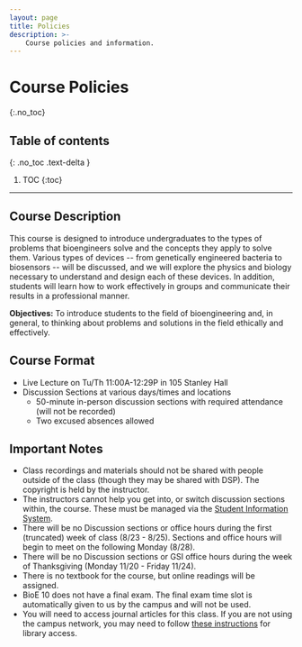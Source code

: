 ```yaml
---
layout: page
title: Policies
description: >-
    Course policies and information.
---
```


# Course Policies
{:.no_toc}

## Table of contents
{: .no_toc .text-delta }

1. TOC
{:toc}

---

## Course Description

This course is designed to introduce undergraduates to the types of problems that bioengineers solve and the concepts they apply to solve them. Various types of devices -- from genetically engineered bacteria to biosensors -- will be discussed, and we will explore the physics and biology necessary to understand and design each of these devices. In addition, students will learn how to work effectively in groups and communicate their results in a professional manner.

**Objectives:** To introduce students to the field of bioengineering and, in general, to thinking about problems and solutions in the field ethically and effectively.

## Course Format

- Live Lecture on Tu/Th 11:00A-12:29P in 105 Stanley Hall
- Discussion Sections at various days/times and locations
    - 50-minute in-person discussion sections with required attendance (will not be recorded)
    - Two excused absences allowed

## Important Notes

- Class recordings and materials should not be shared with people outside of the class (though
they may be shared with DSP). The copyright is held by the instructor.
- The instructors cannot help you get into, or switch discussion sections within, the course. These
must be managed via the [Student Information System](https://sis.berkeley.edu/help/enrollment-faq/switching-related-sections).
- There will be no Discussion sections or office hours during the first (truncated) week of class
(8/23 - 8/25). Sections and office hours will begin to meet on the following Monday (8/28).
- There will be no Discussion sections or GSI office hours during the week of Thanksgiving
(Monday 11/20 - Friday 11/24).
- There is no textbook for the course, but online readings will be assigned.
- BioE 10 does not have a final exam. The final exam time slot is automatically given to us by the
campus and will not be used.
- You will need to access journal articles for this class. If you are not using the campus network,
you may need to follow [these instructions](https://www.lib.berkeley.edu/help/connect-off-campus) for library access.
